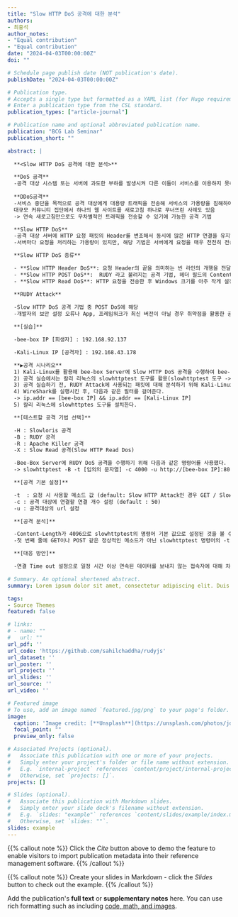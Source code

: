 ```yaml
---
title: "Slow HTTP DoS 공격에 대한 분석"
authors:
- 최홍석
author_notes:
- "Equal contribution"
- "Equal contribution"
date: "2024-04-03T00:00:00Z"
doi: ""

# Schedule page publish date (NOT publication's date).
publishDate: "2024-04-03T00:00:00Z"

# Publication type.
# Accepts a single type but formatted as a YAML list (for Hugo requirements).
# Enter a publication type from the CSL standard.
publication_types: ["article-journal"]

# Publication name and optional abbreviated publication name.
publication: "BCG Lab Seminar"
publication_short: ""

abstract: |
 
  **<Slow HTTP DoS 공격에 대한 분석>**

  **DoS 공격**
  -공격 대상 시스템 또는 서버에 과도한 부하를 발생시켜 다른 이들이 서비스를 이용하지 못하도록 방해하는 공격 기법
 
  **DDoS공격**
  -서비스 중단을 목적으로 공격 대상에게 대용량 트래픽을 전송해 서비스의 가용량을 침해하여 다른 이용자가 서비스를 이용하지 못하도록 방해하는 공격
  대규모 커뮤니티 집단에서 하나의 웹 사이트를 새로고침 하나로 무너뜨린 사례도 있음
  -> 연속 새로고침만으로도 무차별적인 트래픽을 전송할 수 있기에 가능한 공격 기법

  **Slow HTTP DoS** 
  -공격 대상 서버에 HTTP 요청 패킷의 Header를 변조해서 동시에 많은 HTTP 연결을 유지하여 서버의 가용량을 침해하는 DoS 공격 기법
  -서버마다 요청을 처리하는 가용량이 있지만, 해당 기법은 서버에게 요청을 매우 천천히 전송하거나 Header를 변조하여 요청이 끝나도 연결을 끊지 못하도록 하는 공격기법

  **Slow HTTP DoS 종류**

  - **Slow HTTP Header DoS**: 요청 Header의 끝을 의미하는 빈 라인의 개행을 전달하지 않고, 지속적으로 불필요한 Header를 추가하여 연결 상태를 유지하는 공격기법
  - **Slow HTTP POST DoS**:  RUDY 라고 불려지는 공격 기법, 헤더 필드의 Content-Length를 비정상적으로 크게 설정한 후, 매우 작은 데이터를 천천히 웹 서버에 전송하여 연결 상태를 유지하여 웹 서버의 가용량을 침해하는 공격
  - **Slow HTTP Read DoS**: HTTP 요청을 전송한 후 Windows 크기를 아주 작게 설정하여 연결 상태를 유지하며 웹 서버의 가용량을 침해하는 공격(무한  대기 상태)

  **RUDY Attack**
 
  -Slow HTTP DoS 공격 기법 중 POST DoS에 해당
  -개발자의 보안 설정 오류나 App, 프레임워크가 최신 버전이 아닐 경우 취약점을 활용한 공격 기법 중 하나

  **[실습]**

  -bee-box IP [희생자] : 192.168.92.137

  -Kali-Linux IP [공격자] : 192.168.43.178

  **▶공격 시나리오**
  1) Kali-Linux를 활용해 bee-box Server에 Slow HTTP DoS 공격을 수행하여 bee-box Server의 가용량을 모두 차지하여 다른 사용자가 접속하지 못하게 한다.
  2) 공격 실습에서는 칼리 리눅스의 slowhttptest 도구를 활용(slowhttptest 도구 -> Slow HTTP DoS 공격 테스트 도구)
  3) 공격 실습하기 전, RUDY Attack에 사용되는 패킷에 대해 분석하기 위해 Kali-Linux에서 WireShark를 실행킨다.
  4) WireShark를 실행시킨 후, 다음과 같은 필터를 걸어준다.
  -> ip.addr == [bee-box IP] && ip.addr == [Kali-Linux IP]
  5) 칼리 리눅스에 slowhttptes 도구를 설치한다.

  **[테스트할 공격 기법 선택]**

  -H : Slowloris 공격
  -B : RUDY 공격
  -R : Apache Killer 공격
  -X : Slow Read 공격(Slow HTTP Read Dos)

  -Bee-Box Server에 RUDY DoS 공격을 수행하기 위해 다음과 같은 명령어를 사용했다.
  -> slowhttptest -B -t [임의의 문자열] -c 4000 -u http://[bee-box IP]:80

  **[공격 기본 설정]**

  -t  : 요청 시 사용할 메소드 값 (default: Slow HTTP Attack인 경우 GET / Slow HTTP Body Attack인 경우 POST)
  -c : 공격 대상에 연결할 연결 개수 설정 (default : 50)
  -u : 공격대상의 url 설정

  **[공격 분석]**

  -Content-Length가 4096으로 slowhttptest의 명령어 기본 값으로 설정된 것을 볼 수 있고, body 영역에 랜덤한 문자열이 들어감을 확인
  -첫 번째 줄에 GET이나 POST 같은 정상적인 메소드가 아닌 slowhttptest 명령어의 -t 옵션으로 지정한 값이 메소드로 들어감

  **[대응 방안]**

  -연결 Time out 설정으로 일정 시간 이상 연속된 데이터를 보내지 않는 접속자에 대해 차단

# Summary. An optional shortened abstract.
summary: Lorem ipsum dolor sit amet, consectetur adipiscing elit. Duis posuere tellus ac convallis placerat. Proin tincidunt magna sed ex sollicitudin condimentum.

tags:
- Source Themes
featured: false

# links:
# - name: ""
#   url: ""
url_pdf: ''
url_code: 'https://github.com/sahilchaddha/rudyjs'
url_dataset: ''
url_poster: ''
url_project: ''
url_slides: ''
url_source: ''
url_video: ''

# Featured image
# To use, add an image named `featured.jpg/png` to your page's folder. 
image:
  caption: 'Image credit: [**Unsplash**](https://unsplash.com/photos/jdD8gXaTZsc)'
  focal_point: ""
  preview_only: false

# Associated Projects (optional).
#   Associate this publication with one or more of your projects.
#   Simply enter your project's folder or file name without extension.
#   E.g. `internal-project` references `content/project/internal-project/index.md`.
#   Otherwise, set `projects: []`.
projects: []

# Slides (optional).
#   Associate this publication with Markdown slides.
#   Simply enter your slide deck's filename without extension.
#   E.g. `slides: "example"` references `content/slides/example/index.md`.
#   Otherwise, set `slides: ""`.
slides: example
---
```


{{% callout note %}}
Click the *Cite* button above to demo the feature to enable visitors to import publication metadata into their reference management software.
{{% /callout %}}

{{% callout note %}}
Create your slides in Markdown - click the *Slides* button to check out the example.
{{% /callout %}}

Add the publication's **full text** or **supplementary notes** here. You can use rich formatting such as including [code, math, and images](https://docs.hugoblox.com/content/writing-markdown-latex/).